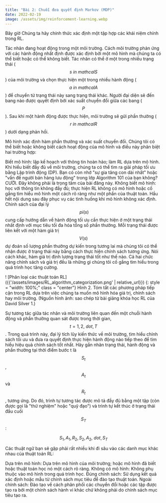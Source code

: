 ```yaml
---
title: "Bài 2: Chuỗi đưa quyết định Markov (MDP)"
date: 2022-02-19
image: /assets/img/reinforcement-learning.webp
---
```


Bây giờ Chúng ta hãy chính thức xác định một tập hợp các khái niệm chính trong RL.

Tác nhân đang hoạt động trong một môi trường. Cách môi trường phản ứng với các hành động nhất định được xác định bởi một mô hình mà chúng ta có thể biết hoặc có thể không biết. Tác nhân có thể ở một trong nhiều trạng thái ($$ s \ in \ mathcal {S} $$) của môi trường và chọn thực hiện một trong nhiều hành động ($$ a \ in \ mathcal {A} $$) để chuyển từ trạng thái này sang trạng thái khác. Người đại diện sẽ đến bang nào được quyết định bởi xác suất chuyển đổi giữa các bang ($$ P $$). Sau khi một hành động được thực hiện, môi trường sẽ gửi phần thưởng ($$ r \ in \ mathcal {R} $$) dưới dạng phản hồi.

Mô hình xác định hàm phần thưởng và xác suất chuyển đổi. Chúng tôi có thể biết hoặc không biết cách hoạt động của mô hình và điều này phân biệt hai trường hợp:

Biết mô hình: lập kế hoạch với thông tin hoàn hảo; làm RL dựa trên mô hình. Khi hiểu biết đầy đủ về môi trường, chúng ta có thể tìm ra giải pháp tối ưu bằng Lập trình động (DP). Bạn có còn nhớ "sự gia tăng con dài nhất" hoặc "vấn đề người bán hàng lưu động" trong lớp Algorithm 101 của bạn không? CƯỜI. Đây không phải là trọng tâm của bài đăng này.
Không biết mô hình: học với thông tin không đầy đủ; thực hiện RL không có mô hình hoặc cố gắng tìm hiểu mô hình một cách rõ ràng như một phần của thuật toán. Hầu hết nội dung sau đây phục vụ các tình huống khi mô hình không xác định.
Chính sách của đại lý $$ \ pi (s) $$ cung cấp hướng dẫn về hành động tối ưu cần thực hiện ở một trạng thái nhất định với mục tiêu tối đa hóa tổng số phần thưởng. Mỗi trạng thái được liên kết với một hàm giá trị $$ V (s) $$ dự đoán số lượng phần thưởng dự kiến ​​trong tương lai mà chúng tôi có thể nhận được ở trạng thái này bằng cách thực hiện chính sách tương ứng. Nói cách khác, hàm giá trị định lượng trạng thái tốt như thế nào. Cả hai chức năng chính sách và giá trị đều là những gì chúng tôi cố gắng tìm hiểu trong quá trình học tăng cường.

! [Phân loại các thuật toán RL] ({{'/assets/images/RL_algorithm_categorization.png' | relative_url}}) {: style = "width: 100%;" class = "center"} Hình 2. Tóm tắt các phương pháp tiếp cận trong RL dựa trên việc chúng ta muốn mô hình hóa giá trị, chính sách hay môi trường. (Nguồn hình ảnh: sao chép từ bài giảng khóa học RL của David Silver 1.)

Sự tương tác giữa tác nhân và môi trường liên quan đến một chuỗi hành động và phần thưởng quan sát được trong thời gian, $$ t = 1, 2, \ dot, T $$. Trong quá trình này, đại lý tích lũy kiến ​​thức về môi trường, tìm hiểu chính sách tối ưu và đưa ra quyết định thực hiện hành động nào tiếp theo để tìm hiểu hiệu quả chính sách tốt nhất. Hãy gắn nhãn trạng thái, hành động và phần thưởng tại thời điểm bước t là $$ S_t $$, $$ A_t $$ và $$ R_t $$, tương ứng. Do đó, trình tự tương tác được mô tả đầy đủ bằng một tập (còn được gọi là "thử nghiệm" hoặc "quỹ đạo") và trình tự kết thúc ở trạng thái đầu cuối $$ S_T $$:

$$ S_1, A_1, R_2, S_2, A_2, \ dot, S_T $$

Các thuật ngữ bạn sẽ gặp phải rất nhiều khi đi sâu vào các danh mục khác nhau của thuật toán RL:

Dựa trên mô hình: Dựa trên mô hình của môi trường; hoặc mô hình đã biết hoặc thuật toán học nó một cách rõ ràng.
Không có mô hình: Không phụ thuộc vào mô hình trong quá trình học.
Đúng chính sách: Sử dụng kết quả xác định hoặc mẫu từ chính sách mục tiêu để đào tạo thuật toán.
Ngoài chính sách: Đào tạo về cách phân phối các chuyển đổi hoặc các tập được tạo ra bởi một chính sách hành vi khác chứ không phải do chính sách mục tiêu tạo ra. 


<script type="text/x-mathjax-config">
    MathJax.Hub.Config({
      tex2jax: {
        skipTags: ['script', 'noscript', 'style', 'textarea', 'pre'],
        inlineMath: [['$','$']]
      }
    });
  </script>
  <script src="https://cdn.mathjax.org/mathjax/latest/MathJax.js?config=TeX-AMS-MML_HTMLorMML" type="text/javascript"></script>
